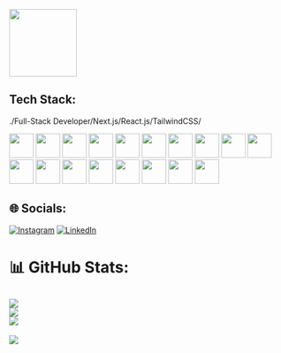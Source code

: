 
<img src="https://github.com/noyandogane/noyandogane/assets/66711531/665c9460-d05f-4cb8-b07a-7c3bbff06377" width="122">

## Tech Stack:
./Full-Stack Developer/Next.js/React.js/TailwindCSS/

<img src="https://devicons.railway.app/i/nextjs-dark.svg"  width="44" height="44"> <img src="https://devicons.railway.app/i/react.svg"  width="44" height="44"> <img src="https://upload.wikimedia.org/wikipedia/commons/d/d5/Tailwind_CSS_Logo.svg"  width="44" height="44"> <img src="https://devicons.railway.app/i/github-light.svg"  width="44" height="44"> <img src="https://devicons.railway.app/i/typescript.svg"  width="44" height="44"> <img src="https://devicons.railway.app/i/javascript.svg"  width="44" height="44"> <img src="https://devicons.railway.app/i/visual-studio-code.svg"  width="44" height="44"> <img src="https://devicons.railway.app/i/trpc.png"  width="44" height="44"> <img src="https://devicons.railway.app/i/strapi.svg"  width="44" height="44"> <img src="https://devicons.railway.app/i/sass.svg"  width="44" height="44"> <img src="https://devicons.railway.app/i/railway-light.svg"  width="44" height="44"> <img src="https://devicons.railway.app/i/prisma-light.svg"  width="44" height="44"> <img src="https://devicons.railway.app/i/python.svg"  width="44" height="44"> <img src="https://devicons.railway.app/i/postman.svg"  width="44" height="44"> <img src="https://devicons.railway.app/i/postgresql.svg"  width="44" height="44"> <img src="https://devicons.railway.app/i/mongodb.svg"  width="44" height="44"> <img src="https://devicons.railway.app/i/html5.svg"  width="44" height="44"> <img src="https://devicons.railway.app/i/css3.svg"  width="44" height="44">





## 🌐 Socials:
[![Instagram](https://img.shields.io/badge/Instagram-%23E4405F.svg?logo=Instagram&logoColor=white)](https://instagram.com/noyandogane) [![LinkedIn](https://img.shields.io/badge/LinkedIn-%230077B5.svg?logo=linkedin&logoColor=white)](https://www.linkedin.com/in/noyan-do%C4%9Fan-enginar-b52a5623a/) 
# 📊 GitHub Stats:
![](https://github-readme-stats.vercel.app/api?username=noyandogane&theme=radical&hide_border=true&include_all_commits=false&count_private=false)<br/>
![](https://github-readme-streak-stats.herokuapp.com/?user=noyandogane&theme=radical&hide_border=true)<br/>
![](https://github-readme-stats.vercel.app/api/top-langs/?username=noyandogane&theme=radical&hide_border=true&include_all_commits=false&count_private=false&layout=compact)
---
[![](https://visitcount.itsvg.in/api?id=noyandogane&icon=5&color=6)](https://visitcount.itsvg.in)

